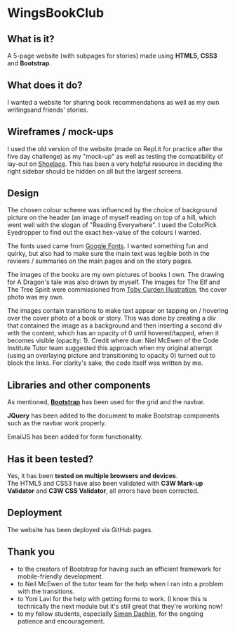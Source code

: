# WingsBookClub
## What is it?
A 5-page website (with subpages for stories) made using **HTML5**, **CSS3** and **Bootstrap**.


## What does it do? 
I wanted a website for sharing book recommendations as well as my own writingsand friends' stories. 


## Wireframes / mock-ups
I used the old version of the website (made on Repl.it for practice after the five day challenge) as my "mock-up" as well as testing the compatibility of lay-out on [Shoelace](http://shoelace.io/). This has been a very helpful resource in deciding the right sidebar should be hidden on all but the largest screens.


## Design

The chosen colour scheme was influenced by the choice of background picture on the header (an image of myself reading on top of a hill, which went well with the slogan of "Reading Everywhere". I used the ColorPick Eyedropper to find out the exact hex-value of the colours I wanted. 

The fonts used came from [Google Fonts](fonts.google.com). I wanted something fun and quirky, but also had to make sure the main text was legible both in the reviews / summaries on the main pages and on the story pages.

The images of the books are my own pictures of books I own. The drawing for A Dragon's tale was also drawn by myself.  The images for The Elf and The Tree Spirit were commissioned from [Toby Curden Illustration](https://www.tobycurden.com/), the cover photo was my own.

The images contain transitions to make text appear on tapping on / hovering over the cover photo of a book or story. This was done by creating a div that contained the image as a background and then inserting a second div with the content, which has an opacity of 0 until hovered/tapped, when it becomes visible (opacity: 1). Credit where due: Niel McEwen of the Code Institute Tutor team suggested this approach when my original attempt (using an overlaying picture and transitioning to opacity 0) turned out to block the links. For clarity's sake, the code itself was written by me.


## Libraries and other components

As mentioned, **[Bootstrap](https://getbootstrap.com/)** has been used for the grid and the navbar. 

**JQuery** has been added to the document to make Bootstrap components such as the navbar work properly.

EmailJS has been added for form functionality.


## Has it been tested?
Yes, it has been **tested on multiple browsers and devices**.  
The HTML5 and CSS3 have also been validated with **C3W Mark-up Validator** and **C3W CSS Validator**, all errors have been corrected. 


## Deployment
The website has been deployed via GitHub pages.


## Thank you
- to the creators of Bootstrap for having such an efficient framework for mobile-friendly development.
- to Neil McEwen of the tutor team for the help when I ran into a problem with the transitions.
- to Yoni Lavi for the help with getting forms to work. (I know this is technically the next module but it's still great that they're working now!
- to my fellow students, especially <a href="https://github.com/eventyret" target="_blank">Simen Daehlin</a>, for the ongoing patience and encouragement.
